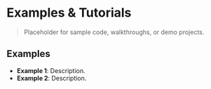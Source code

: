 # Examples & Tutorials

> Placeholder for sample code, walkthroughs, or demo projects.

## Examples

- **Example 1**: Description.
- **Example 2**: Description.

